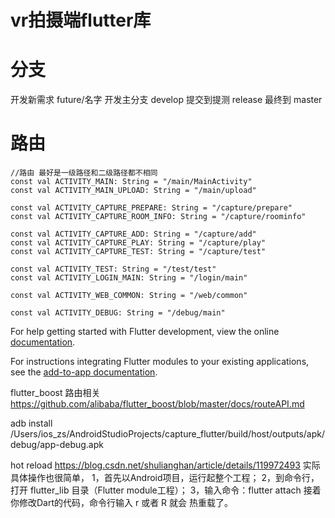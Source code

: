 # vr拍摄端flutter库

# 分支
开发新需求 future/名字 
开发主分支 develop
提交到提测 release 
最终到 master 

# 路由
    //路由 最好是一级路径和二级路径都不相同
    const val ACTIVITY_MAIN: String = "/main/MainActivity"
    const val ACTIVITY_MAIN_UPLOAD: String = "/main/upload"
    
    const val ACTIVITY_CAPTURE_PREPARE: String = "/capture/prepare"
    const val ACTIVITY_CAPTURE_ROOM_INFO: String = "/capture/roominfo"
    
    const val ACTIVITY_CAPTURE_ADD: String = "/capture/add"
    const val ACTIVITY_CAPTURE_PLAY: String = "/capture/play"
    const val ACTIVITY_CAPTURE_TEST: String = "/capture/test"
    
    const val ACTIVITY_TEST: String = "/test/test"
    const val ACTIVITY_LOGIN_MAIN: String = "/login/main"
    
    const val ACTIVITY_WEB_COMMON: String = "/web/common"
    
    const val ACTIVITY_DEBUG: String = "/debug/main"


For help getting started with Flutter development, view the online
[documentation](https://flutter.dev/).

For instructions integrating Flutter modules to your existing applications,
see the [add-to-app documentation](https://flutter.dev/docs/development/add-to-app).

flutter_boost 路由相关
https://github.com/alibaba/flutter_boost/blob/master/docs/routeAPI.md

adb install /Users/ios_zs/AndroidStudioProjects/capture_flutter/build/host/outputs/apk/debug/app-debug.apk

hot reload
https://blog.csdn.net/shulianghan/article/details/119972493
实际具体操作也很简单，
1，首先以Android项目，运行起整个工程；
2，到命令行，打开 flutter_lib 目录（Flutter module工程）；
3，输入命令：flutter attach
接着你修改Dart的代码，命令行输入 r 或者 R 就会 热重载了。